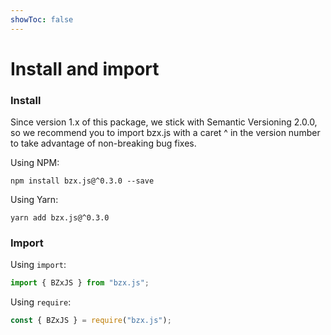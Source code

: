 ```yaml
---
showToc: false
---
```

# Install and import

### Install

Since version 1.x of this package, we stick with Semantic Versioning 2.0.0, so we recommend you to import bzx.js with a caret ^ in the version number to take advantage of non-breaking bug fixes.

Using NPM:

`npm install bzx.js@^0.3.0 --save`

Using Yarn:

`yarn add bzx.js@^0.3.0`

### Import

Using `import`:

```javascript
import { BZxJS } from "bzx.js";
```

Using `require`:

```javascript
const { BZxJS } = require("bzx.js");
```
